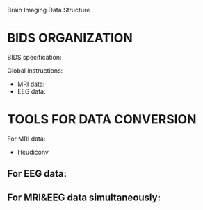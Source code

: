 ﻿


Brain Imaging Data Structure



# BIDS ORGANIZATION 

BIDS specification:

Global instructions:
- MRI data:
- EEG data: 



# TOOLS FOR DATA CONVERSION

For MRI data:
- Heudiconv

For EEG data:
-

For MRI&EEG data simultaneously:
-